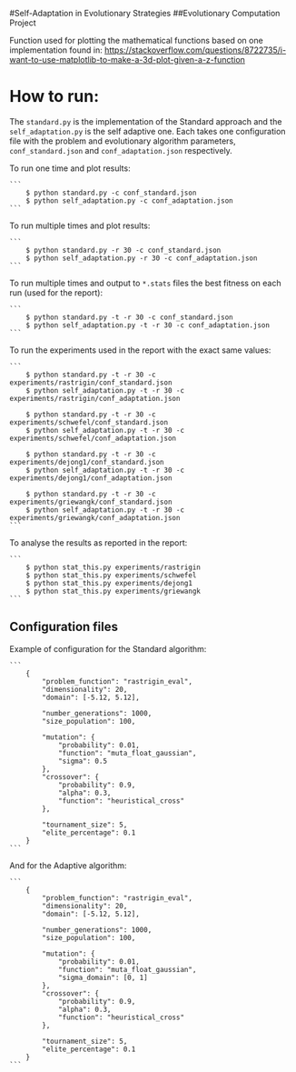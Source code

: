 #Self-Adaptation in Evolutionary Strategies
##Evolutionary Computation Project

Function used for plotting the mathematical functions based on one implementation found in:
https://stackoverflow.com/questions/8722735/i-want-to-use-matplotlib-to-make-a-3d-plot-given-a-z-function

# How to run:

The `standard.py` is the implementation of the Standard approach and the `self_adaptation.py` is the self adaptive one. Each takes one configuration file with the problem and evolutionary algorithm parameters, `conf_standard.json` and `conf_adaptation.json` respectively.

To run one time and plot results:

    ```
        $ python standard.py -c conf_standard.json
        $ python self_adaptation.py -c conf_adaptation.json
    ```

To run multiple times and plot results:

    ```
        $ python standard.py -r 30 -c conf_standard.json
        $ python self_adaptation.py -r 30 -c conf_adaptation.json
    ```

To run multiple times and output to `*.stats` files the best fitness on each run (used for the report):

    ```
        $ python standard.py -t -r 30 -c conf_standard.json
        $ python self_adaptation.py -t -r 30 -c conf_adaptation.json
    ```

To run the experiments used in the report with the exact same values:

    ```
        $ python standard.py -t -r 30 -c experiments/rastrigin/conf_standard.json
        $ python self_adaptation.py -t -r 30 -c experiments/rastrigin/conf_adaptation.json

        $ python standard.py -t -r 30 -c experiments/schwefel/conf_standard.json
        $ python self_adaptation.py -t -r 30 -c experiments/schwefel/conf_adaptation.json

        $ python standard.py -t -r 30 -c experiments/dejong1/conf_standard.json
        $ python self_adaptation.py -t -r 30 -c experiments/dejong1/conf_adaptation.json

        $ python standard.py -t -r 30 -c experiments/griewangk/conf_standard.json
        $ python self_adaptation.py -t -r 30 -c experiments/griewangk/conf_adaptation.json
    ```

To analyse the results as reported in the report:

    ```
        $ python stat_this.py experiments/rastrigin
        $ python stat_this.py experiments/schwefel
        $ python stat_this.py experiments/dejong1
        $ python stat_this.py experiments/griewangk
    ```

## Configuration files

Example of configuration for the Standard algorithm:

    ```
        {
            "problem_function": "rastrigin_eval",
            "dimensionality": 20,
            "domain": [-5.12, 5.12],

            "number_generations": 1000,
            "size_population": 100,

            "mutation": {
                "probability": 0.01,
                "function": "muta_float_gaussian",
                "sigma": 0.5
            },
            "crossover": {
                "probability": 0.9,
                "alpha": 0.3,
                "function": "heuristical_cross"
            },

            "tournament_size": 5,
            "elite_percentage": 0.1
        }
    ```

And for the Adaptive algorithm:

    ```
        {
            "problem_function": "rastrigin_eval",
            "dimensionality": 20,
            "domain": [-5.12, 5.12],

            "number_generations": 1000,
            "size_population": 100,

            "mutation": {
                "probability": 0.01,
                "function": "muta_float_gaussian",
                "sigma_domain": [0, 1]
            },
            "crossover": {
                "probability": 0.9,
                "alpha": 0.3,
                "function": "heuristical_cross"
            },

            "tournament_size": 5,
            "elite_percentage": 0.1
        }
    ```